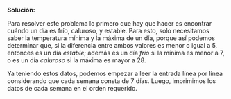 **Solución:**

Para resolver este problema lo primero que hay que hacer es encontrar cuándo un día es frío, caluroso, y estable. 
Para esto, solo necesitamos saber la temperatura mínima y la máxima de un día, porque así podemos determinar que, si la diferencia entre ambos valores es menor o igual a 5, entonces es un día _estable_; 
además es un día _frío_ si la mínima es menor a 7, o es un día _caluroso_ si la máxima es mayor a 28.

Ya teniendo estos datos, podemos empezar a leer la entrada línea por línea considerando que cada semana consta de 7 días. Luego, imprimimos los datos de cada semana en el orden requerido. 
